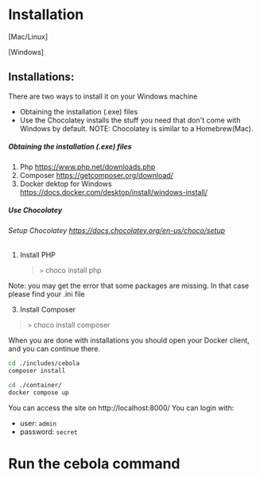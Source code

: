 Installation
============

[Mac/Linux]

[Windows]


Installations:
--------------
There are two ways to install it on your Windows machine
*  Obtaining the installation (.exe) files
*  Use the Chocolatey installs the stuff you need that don't come with Windows by default.
   NOTE: Chocolatey is similar to a Homebrew(Mac).

#####  Obtaining the installation (.exe) files
1. Php  https://www.php.net/downloads.php
2. Composer https://getcomposer.org/download/
3. Docker dektop for Windows https://docs.docker.com/desktop/install/windows-install/

#####  Use Chocolatey
###### Setup Chocolatey https://docs.chocolatey.org/en-us/choco/setup

1. Install PHP
   > `>` choco install php

Note: you may get the error that some packages are missing. In that case please find your .ini file

3. Install Composer
> `>` choco install composer

When you are done with installations you should open  your Docker client, and you can continue there.

```bash
cd ./includes/cebola
composer install

cd ./container/
docker compose up
```

You can access the site on http://localhost:8000/
You can login with:
- user: `admin`
- password: `secret`

Run the cebola command
======================